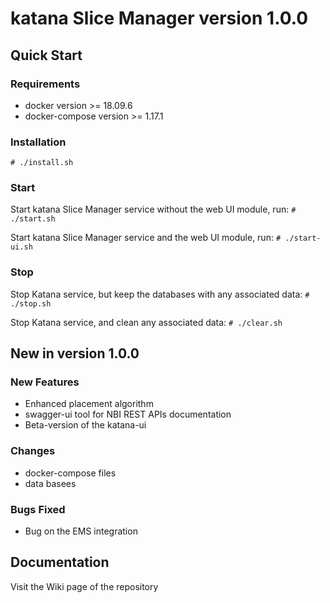 # katana Slice Manager version 1.0.0

## Quick Start

### Requirements
- docker version >= 18.09.6
- docker-compose version >= 1.17.1

### Installation
`# ./install.sh`

### Start
Start katana Slice Manager service without the web UI module, run:
`# ./start.sh`

Start katana Slice Manager service and the web UI module, run:
`# ./start-ui.sh`

### Stop
Stop Katana service, but keep the databases with any associated data:
`# ./stop.sh`

Stop Katana service, and clean any associated data:
`# ./clear.sh`

## New in version 1.0.0
### New Features
- Enhanced placement algorithm
- swagger-ui tool for NBI REST APIs documentation
- Beta-version of the katana-ui

### Changes
- docker-compose files
- data basees

### Bugs Fixed
- Bug on the EMS integration


## Documentation
Visit the Wiki page of the repository
